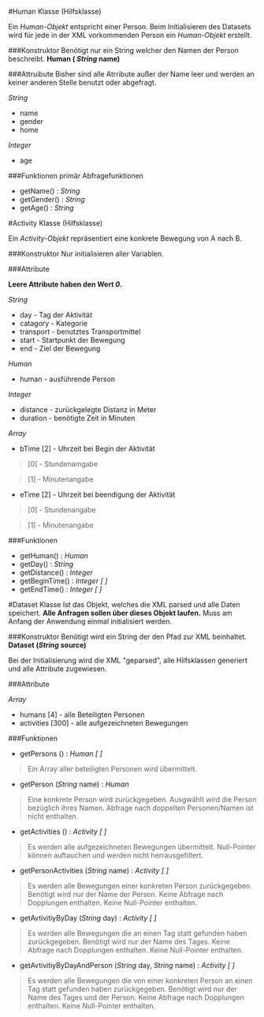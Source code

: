 #Human Klasse (Hilfsklasse)

Ein *Human-Objekt* entspricht einer Person.
Beim Initialisieren des Datasets wird für jede in der XML vorkommenden Person ein *Human-Objekt* erstellt.

###Konstruktor
Benötigt nur ein String welcher den Namen der Person beschreibt.
**Human ( _String_ name)**


###Attruibute
Bisher sind alle Atrribute außer der Name leer und werden an keiner anderen Stelle benutzt oder abgefragt.

*String*
+ name
+ gender
+ home

*Integer*  
+ age

###Funktionen
primär Abfragefunktionen
+ getName() : *String*
+ getGender() : *String*
+ getAge() : *String*

#Activity Klasse (Hilfsklasse)

Ein *Activity-Objekt* repräsentiert eine konkrete Bewegung von A nach B. 

###Konstruktor
Nur initialisieren aller Variablen. 

###Attribute

**Leere Attribute haben den Wert _0_.**


*String*
+ day - Tag der Aktivität
+ catagory - Kategorie
+ transport - benutztes Transportmittel
+ start - Startpunkt der Bewegung
+ end - Ziel der Bewegung
	
*Human*	
+ human - ausführende Person 

*Integer*
+ distance - zurückgelegte Distanz in Meter
+ duration - benötigte Zeit in Minuten

*Array*
+ bTime [2] - Uhrzeit bei Begin der Aktivität

> [0] - Stundenamgabe

> [1] - Minutenangabe

+ eTime [2] - Uhrzeit bei beendigung der Aktivität

> [0] - Stundenangabe

> [1] - Minutenangabe

###Funktionen

+ getHuman() : *Human*
+ getDay() : *String*
+ getDistance() : *Integer*
+ getBeginTime() : *Integer [ ]* 
+ getEndTime() : *Integer [ ]* 


#Dataset Klasse
Ist das Objekt, welches die XML parsed und alle Daten speichert. **Alle Anfragen sollen über dieses Objekt laufen.**
Muss am Anfang der Anwendung einmal initialisiert werden.

###Konstruktor
Benötigt wird ein String der den Pfad zur XML beinhaltet.
**Dataset (_String_ source)**

Bei der Initialisierung wird die XML "geparsed", alle Hilfsklassen generiert und alle Attribute zugewiesen.

###Attribute

*Array*
+ humans [4] - alle Beteiligten Personen
+ activities [300] - alle aufgezeichneten Bewegungen


###Funktionen
+ getPersons () : *Human [ ]*

> Ein Array aller beteiligten Personen wird übermittelt. 

+ getPerson (*String* name) : *Human*

> Eine konkrete Person wird zurückgegeben. Ausgwählt wird die Person bezüglich ihres Namen. Abfrage nach doppelten Personen/Namen ist nicht enthalten.

+ getActivities () : *Activity [ ]*

> Es werden alle aufgezeichneten Bewegungen übermittelt. Null-Pointer können auftauchen und werden nicht herrausgefiltert.

+ getPersonActivities (*String* name) : *Activity [ ]*

> Es werden alle Bewegungen einer konkreten Person zurückgegeben. Benötigt wird nur der Name der Person. Keine Abfrage nach Dopplungen enthalten. Keine Null-Pointer enthalten.

+ getAvtivitiyByDay (*String* day) : *Activity [ ]*

> Es werden alle Bewegungen die an einen Tag statt gefunden haben zurückgegeben. Benötigt wird nur der Name des Tages. Keine Abfrage nach Dopplungen enthalten. Keine Null-Pointer enthalten.

+ getAvtivitiyByDayAndPerson (*String* day, *String* name) : *Activity [ ]*

> Es werden alle Bewegungen die von einer konkreten Person an einen Tag statt gefunden haben zurückgegeben. Benötigt wird nur der Name des Tages und der Person. Keine Abfrage nach Dopplungen enthalten. Keine Null-Pointer enthalten.
